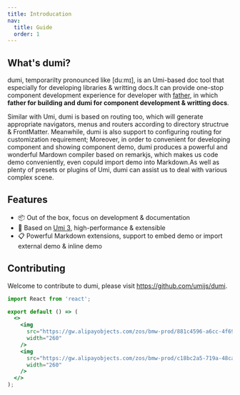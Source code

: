 ```yaml
---
title: Introducation
nav:
  title: Guide
  order: 1
---
```


## What's dumi?

dumi, temporarilty pronounced like [duːmɪ], is an Umi-based doc tool that especially for developing libraries & writting docs.It can provide one-stop component development experience for developer with [father](https://github.com/umijs/father), in which **father for building and dumi for component development & writting docs**.

Similar with Umi, dumi is based on routing too, which will generate appropriate navigators, menus and routers according to directory structrue & FrontMatter. Meanwhile, dumi is also support to configuring routing for customization requirement; Moreover, in order to convenient for developing component and showing component demo, dumi produces a powerful and wonderful Mardown compiler based on remarkjs, which makes us code demo conveniently, even copuld import demo into Markdown.As well as plenty of presets or plugins of Umi, dumi can assist us to deal with various complex scene.

<!-- dumi 的前身叫 father-doc -->

## Features

- 📦 Out of the box, focus on development & documentation
- 🚀 Based on [Umi 3](https://umijs.org), high-performance & extensible
- 📋 Powerful Markdown extensions, support to embed demo or import external demo & inline demo

## Contributing

Welcome to contribute to dumi, please visit https://github.com/umijs/dumi.

```jsx | inline
import React from 'react';

export default () => (
  <>
    <img
      src="https://gw.alipayobjects.com/zos/bmw-prod/881c4596-a6cc-4f69-be8d-f94c4e02e058/k7ttshpq_w1004_h1346.jpeg"
      width="260"
    />
    <img
      src="https://gw.alipayobjects.com/zos/bmw-prod/c18bc2a5-719a-48ca-b225-c79ef88bfb43/k7m10ymd_w1004_h1346.jpeg"
      width="260"
    />
  </>
);
```
